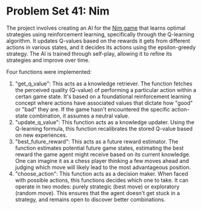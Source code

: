 # Problem Set 41: Nim
 The project involves creating an AI for the [Nim game](https://en.wikipedia.org/wiki/Nim) that learns optimal strategies using reinforcement learning, specifically through the Q-learning algorithm. It updates Q-values based on the rewards it gets from different actions in various states, and it decides its actions using the epsilon-greedy strategy. The AI is trained through self-play, allowing it to refine its strategies and improve over time.

 Four functions were implemented:

 1. "get_q_value": This acts as a knowledge retriever. The function fetches the perceived quality (Q-value) of performing a particular action within a certan game state. It's based on a foundational reinforcement learning concept where actions have associated values that dictate how "good" or "bad" they are. If the game hasn't encountered the specific action-state combination, it assumes a neutral value.
 2. "update_q_value": This function acts as a knowledge updater. Using the Q-learning formula, this function recalibrates the stored Q-value based on new experiences.
 3. "best_future_reward": This acts as a future reward estimator. The function estimates potential future game states, estimating the best reward the game agent might receive based on its current knowledge. One can imagine it as a chess player thinking a few moves ahead and judging which move will likely lead to the most advantageous position.
 4. "choose_action": This function acts as a decision maker. When faced with possible actions, this functions decides which one to take. It can operate in two modes: purely strategic (best move) or exploratory (random move). This ensures that the agent doesn't get stuck in a strategy, and remains open to discover better combinations.